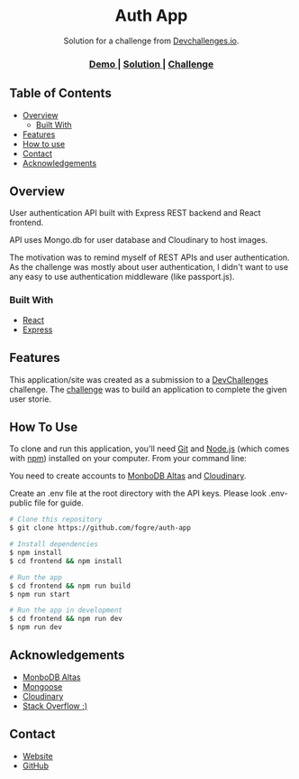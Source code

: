 <!-- Please update value in the {}  -->

<h1 align="center">Auth App</h1>

<div align="center">
   Solution for a challenge from  <a href="http://devchallenges.io" target="_blank">Devchallenges.io</a>.
</div>

<div align="center">
  <h3>
    <a href="https://authappdevchallenge.herokuapp.com/">
      Demo
    </a>
    <span> | </span>
    <a href="https://github.com/fogre/auth-app">
      Solution
    </a>
    <span> | </span>
    <a href="https://devchallenges.io/challenges/N1fvBjQfhlkctmwj1tnw">
      Challenge
    </a>
  </h3>
</div>

<!-- TABLE OF CONTENTS -->

## Table of Contents

- [Overview](#overview)
  - [Built With](#built-with)
- [Features](#features)
- [How to use](#how-to-use)
- [Contact](#contact)
- [Acknowledgements](#acknowledgements)

<!-- OVERVIEW -->

## Overview

User authentication API built with Express REST backend and React frontend.

API uses Mongo.db for user database and Cloudinary to host images.

The motivation was to remind myself of REST APIs and user authentication. As the challenge was mostly about user authentication, I didn't want to use any easy to use authentication middleware (like passport.js).

### Built With

- [React](https://reactjs.org/)
- [Express](https://expressjs.com/)

## Features

This application/site was created as a submission to a [DevChallenges](https://devchallenges.io/challenges) challenge. The [challenge](https://devchallenges.io/challenges/N1fvBjQfhlkctmwj1tnw) was to build an application to complete the given user storie.

## How To Use

To clone and run this application, you'll need [Git](https://git-scm.com) and [Node.js](https://nodejs.org/en/download/) (which comes with [npm](http://npmjs.com)) installed on your computer. From your command line:

You need to create accounts to [MonboDB Altas](https://www.mongodb.com/) and [Cloudinary](https://cloudinary.com).

Create an .env file at the root directory with the API keys. Please look .env-public file for guide.

```bash
# Clone this repository
$ git clone https://github.com/fogre/auth-app

# Install dependencies
$ npm install
$ cd frontend && npm install

# Run the app
$ cd frontend && npm run build
$ npm run start

# Run the app in development
$ cd frontend && npm run dev
$ npm run dev
```

## Acknowledgements

- [MonboDB Altas](https://www.mongodb.com/)
- [Mongoose](https://mongoosejs.com/)
- [Cloudinary](https://cloudinary.com)
- [Stack Overflow ;)](https://stackoverflow.com/)

## Contact

- [Website](https://kotirantti.vercel.app/)
- [GitHub](https://{github.com/fogre})
